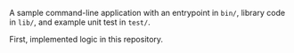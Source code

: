 A sample command-line application with an entrypoint in `bin/`, library code
in `lib/`, and example unit test in `test/`.

First, implemented logic in this repository.
